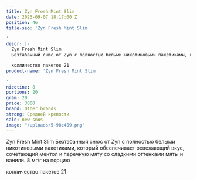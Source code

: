 ```yaml
---
title: Zyn Fresh Mint Slim
date: 2023-09-07 18:17:00 Z
position: 46
title-seo: 'Zyn Fresh Mint Slim

'
descr: |-
  Zyn Fresh Mint Slim
  Безтабачный снюс от Zyn с полностью белыми никотиновыми пакетиками, который обеспечивает освежающий вкус, сочетающий ментол и перечную мяту со сладкими оттенками мяты и ванили. 8 мг/г на порцию

  колличество пакетов 21
product-name: 'Zyn Fresh Mint Slim

'
nicotine: 8
portions: 20
gram: 20
price: 3000
brand: Other brands
strong: Средней крепости
sale: new-snus
image: "/uploads/5-98c409.png"
---
```


Zyn Fresh Mint Slim
Безтабачный снюс от Zyn с полностью белыми никотиновыми пакетиками, который обеспечивает освежающий вкус, сочетающий ментол и перечную мяту со сладкими оттенками мяты и ванили. 8 мг/г на порцию

колличество пакетов 21